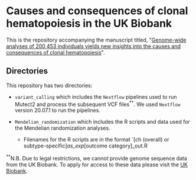 # Causes and consequences of clonal hematopoiesis in the UK Biobank

This is the repository accompanying the manuscript titled, "[Genome-wide analyses of 200,453 individuals yields new insights into the causes and consequences of clonal hematopoiesis](https://www.medrxiv.org/content/10.1101/2022.01.06.22268846v1)".

## Directories

This repository has two directories:

- `variant_calling` which includes the `Nextflow` pipelines used to run Mutect2 and process the subsequent VCF files<sup>**</sup>. We used `Nextflow` version 20.07.1 to run the pipelines.
  
- `Mendelian_randomization` which includes the R scripts and data used for the Mendelian randomization analyses.
  - Filenames for the R scripts are in the format `[ch (overall) or subtype-specific]_as_exp_[outcome category]_out.R

<sup>**</sup>N.B. Due to legal restrictions, we cannot provide genome sequence data from the UK Biobank. To apply for access to these data please visit the [UK Biobank](https://www.ukbiobank.ac.uk/).
